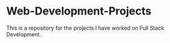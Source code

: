 # Web-Development-Projects
This is a repository for the projects I have worked on Full Stack Development.
